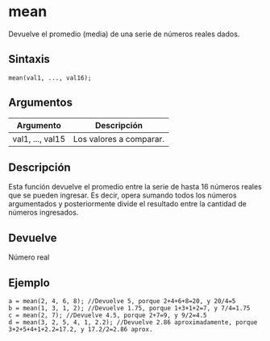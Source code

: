 # mean

Devuelve el promedio (media) de una serie de números reales dados.

## Sintaxis

  
```gml  
mean(val1, ..., val16);  
```  

## Argumentos

Argumento|Descripción|  
---|---|  
val1, ..., val15|Los valores a comparar.|  

## Descripción

Esta función devuelve el promedio entre la serie de hasta 16 números reales que se pueden ingresar. Es decir, opera sumando todos los números argumentados y posteriormente divide el resultado entre la cantidad de números ingresados.

## Devuelve

Número real

## Ejemplo

  
```gml  
a = mean(2, 4, 6, 8); //Devuelve 5, porque 2+4+6+8=20, y 20/4=5  
b = mean(1, 3, 1, 2); //Devuelve 1.75, porque 1+3+1+2=7, y 7/4=1.75  
c = mean(2, 7); //Devuelve 4.5, porque 2+7=9, y 9/2=4.5  
d = mean(3, 2, 5, 4, 1, 2.2); //Devuelve 2.86 aproximadamente, porque 3+2+5+4+1+2.2=17.2, y 17.2/2=2.86 aprox.  
```